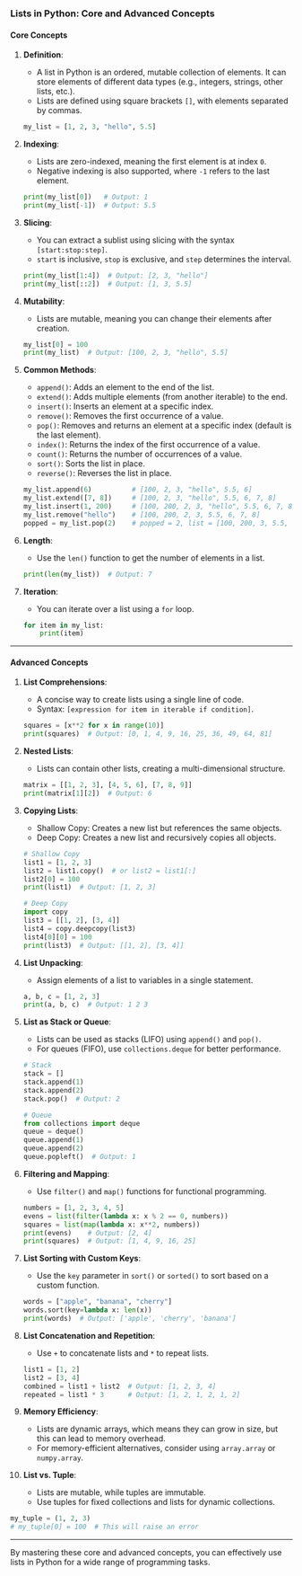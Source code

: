 ### Lists in Python: Core and Advanced Concepts

#### **Core Concepts**

1. **Definition**:

   - A list in Python is an ordered, mutable collection of elements. It can store elements of different data types (e.g., integers, strings, other lists, etc.).
   - Lists are defined using square brackets `[]`, with elements separated by commas.

   ```python
   my_list = [1, 2, 3, "hello", 5.5]
   ```

2. **Indexing**:

   - Lists are zero-indexed, meaning the first element is at index `0`.
   - Negative indexing is also supported, where `-1` refers to the last element.

   ```python
   print(my_list[0])   # Output: 1
   print(my_list[-1])  # Output: 5.5
   ```

3. **Slicing**:

   - You can extract a sublist using slicing with the syntax `[start:stop:step]`.
   - `start` is inclusive, `stop` is exclusive, and `step` determines the interval.

   ```python
   print(my_list[1:4])  # Output: [2, 3, "hello"]
   print(my_list[::2])  # Output: [1, 3, 5.5]
   ```

4. **Mutability**:

   - Lists are mutable, meaning you can change their elements after creation.

   ```python
   my_list[0] = 100
   print(my_list)  # Output: [100, 2, 3, "hello", 5.5]
   ```

5. **Common Methods**:

   - `append()`: Adds an element to the end of the list.
   - `extend()`: Adds multiple elements (from another iterable) to the end.
   - `insert()`: Inserts an element at a specific index.
   - `remove()`: Removes the first occurrence of a value.
   - `pop()`: Removes and returns an element at a specific index (default is the last element).
   - `index()`: Returns the index of the first occurrence of a value.
   - `count()`: Returns the number of occurrences of a value.
   - `sort()`: Sorts the list in place.
   - `reverse()`: Reverses the list in place.

   ```python
   my_list.append(6)          # [100, 2, 3, "hello", 5.5, 6]
   my_list.extend([7, 8])     # [100, 2, 3, "hello", 5.5, 6, 7, 8]
   my_list.insert(1, 200)     # [100, 200, 2, 3, "hello", 5.5, 6, 7, 8]
   my_list.remove("hello")    # [100, 200, 2, 3, 5.5, 6, 7, 8]
   popped = my_list.pop(2)    # popped = 2, list = [100, 200, 3, 5.5, 6, 7, 8]
   ```

6. **Length**:

   - Use the `len()` function to get the number of elements in a list.

   ```python
   print(len(my_list))  # Output: 7
   ```

7. **Iteration**:

   - You can iterate over a list using a `for` loop.

   ```python
   for item in my_list:
       print(item)
   ```

---

#### **Advanced Concepts**

1. **List Comprehensions**:

   - A concise way to create lists using a single line of code.
   - Syntax: `[expression for item in iterable if condition]`.

   ```python
   squares = [x**2 for x in range(10)]
   print(squares)  # Output: [0, 1, 4, 9, 16, 25, 36, 49, 64, 81]
   ```

2. **Nested Lists**:

   - Lists can contain other lists, creating a multi-dimensional structure.

   ```python
   matrix = [[1, 2, 3], [4, 5, 6], [7, 8, 9]]
   print(matrix[1][2])  # Output: 6
   ```

3. **Copying Lists**:

   - Shallow Copy: Creates a new list but references the same objects.
   - Deep Copy: Creates a new list and recursively copies all objects.

   ```python
   # Shallow Copy
   list1 = [1, 2, 3]
   list2 = list1.copy()  # or list2 = list1[:]
   list2[0] = 100
   print(list1)  # Output: [1, 2, 3]

   # Deep Copy
   import copy
   list3 = [[1, 2], [3, 4]]
   list4 = copy.deepcopy(list3)
   list4[0][0] = 100
   print(list3)  # Output: [[1, 2], [3, 4]]
   ```

4. **List Unpacking**:

   - Assign elements of a list to variables in a single statement.

   ```python
   a, b, c = [1, 2, 3]
   print(a, b, c)  # Output: 1 2 3
   ```

5. **List as Stack or Queue**:

   - Lists can be used as stacks (LIFO) using `append()` and `pop()`.
   - For queues (FIFO), use `collections.deque` for better performance.

   ```python
   # Stack
   stack = []
   stack.append(1)
   stack.append(2)
   stack.pop()  # Output: 2

   # Queue
   from collections import deque
   queue = deque()
   queue.append(1)
   queue.append(2)
   queue.popleft()  # Output: 1
   ```

6. **Filtering and Mapping**:

   - Use `filter()` and `map()` functions for functional programming.

   ```python
   numbers = [1, 2, 3, 4, 5]
   evens = list(filter(lambda x: x % 2 == 0, numbers))
   squares = list(map(lambda x: x**2, numbers))
   print(evens)    # Output: [2, 4]
   print(squares)  # Output: [1, 4, 9, 16, 25]
   ```

7. **List Sorting with Custom Keys**:

   - Use the `key` parameter in `sort()` or `sorted()` to sort based on a custom function.

   ```python
   words = ["apple", "banana", "cherry"]
   words.sort(key=lambda x: len(x))
   print(words)  # Output: ['apple', 'cherry', 'banana']
   ```

8. **List Concatenation and Repetition**:

   - Use `+` to concatenate lists and `*` to repeat lists.

   ```python
   list1 = [1, 2]
   list2 = [3, 4]
   combined = list1 + list2  # Output: [1, 2, 3, 4]
   repeated = list1 * 3      # Output: [1, 2, 1, 2, 1, 2]
   ```

9. **Memory Efficiency**:

   - Lists are dynamic arrays, which means they can grow in size, but this can lead to memory overhead.
   - For memory-efficient alternatives, consider using `array.array` or `numpy.array`.

10. **List vs. Tuple**:
    - Lists are mutable, while tuples are immutable.
    - Use tuples for fixed collections and lists for dynamic collections.

```python
my_tuple = (1, 2, 3)
# my_tuple[0] = 100  # This will raise an error
```

---

By mastering these core and advanced concepts, you can effectively use lists in Python for a wide range of programming tasks.
